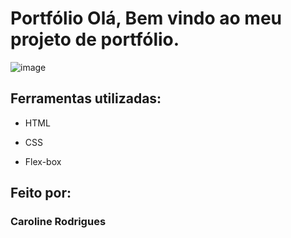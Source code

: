 # Portfólio Olá, Bem vindo ao meu projeto de portfólio.
![image](https://github.com/carolfpr/portfolio/assets/173954777/98c3d78a-858f-49f2-837a-c57ed6058fbd)
## Ferramentas utilizadas:

* HTML

* CSS

* Flex-box

## Feito por:

### Caroline Rodrigues
